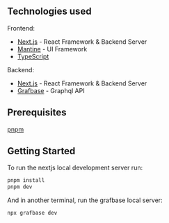 ## Technologies used

Frontend:
- [Next.js](https://nextjs.org/) - React Framework & Backend Server
- [Mantine](https://mantine.dev/) - UI Framework
- [TypeScript](https://www.typescriptlang.org/)

Backend:
- [Next.js](https://nextjs.org/) - React Framework & Backend Server
- [Grafbase](https://grafbase.com/) - Graphql API

## Prerequisites
[pnpm](https://pnpm.io/installation)

## Getting Started

To run the nextjs local development server run:

```bash
pnpm install
pnpm dev
```

And in another terminal, run the grafbase local server:

```bash
npx grafbase dev
```